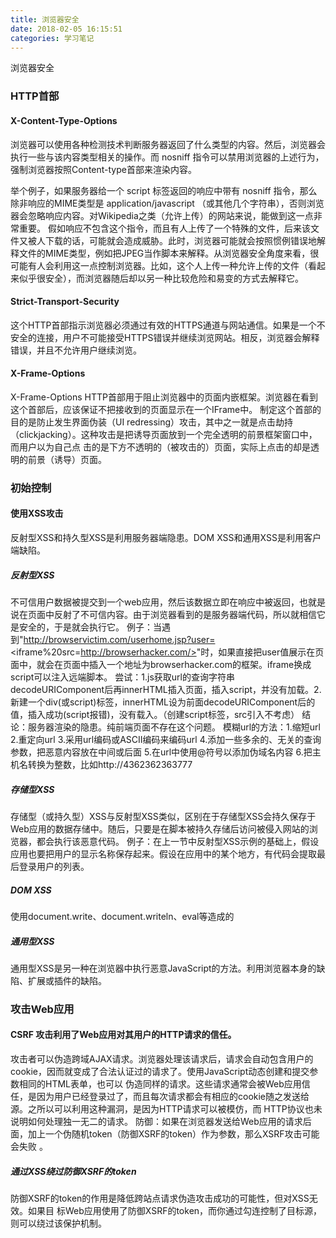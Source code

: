 ```yaml
---
title: 浏览器安全
date: 2018-02-05 16:15:51
categories: 学习笔记
---
```


浏览器安全

### HTTP首部
#### X-Content-Type-Options
   浏览器可以使用各种检测技术判断服务器返回了什么类型的内容。然后，浏览器会执行一些与该内容类型相关的操作。而 nosniff 指令可以禁用浏览器的上述行为，强制浏览器按照Content-type首部来渲染内容。
<!-- more -->
   举个例子，如果服务器给一个 script 标签返回的响应中带有 nosniff 指令，那么除非响应的MIME类型是 application/javascript （或其他几个字符串），否则浏览器会忽略响应内容。对Wikipedia之类（允许上传）的网站来说，能做到这一点非常重要。
假如响应不包含这个指令，而且有人上传了一个特殊的文件，后来该文件又被人下载的话，可能就会造成威胁。此时，浏览器可能就会按照惯例错误地解释文件的MIME类型，例如把JPEG当作脚本来解释。从浏览器安全角度来看，很可能有人会利用这一点控制浏览器。比如，这个人上传一种允许上传的文件（看起来似乎很安全），而浏览器随后却以另一种比较危险和易变的方式去解释它。


#### Strict-Transport-Security
这个HTTP首部指示浏览器必须通过有效的HTTPS通道与网站通信。如果是一个不安全的连接，用户不可能接受HTTPS错误并继续浏览网站。相反，浏览器会解释错误，并且不允许用户继续浏览。

#### X-Frame-Options
X-Frame-Options HTTP首部用于阻止浏览器中的页面内嵌框架。浏览器在看到这个首部后，应该保证不把接收到的页面显示在一个IFrame中。
	制定这个首部的目的是防止发生界面伪装（UI redressing）攻击，其中之一就是点击劫持（clickjacking）。这种攻击是把诱导页面放到一个完全透明的前景框架窗口中，而用户以为自己点
击的是下方不透明的（被攻击的）页面，实际上点击的却是透明的前景（诱导）页面。

### 初始控制

#### 使用XSS攻击
反射型XSS和持久型XSS是利用服务器端隐患。DOM XSS和通用XSS是利用客户端缺陷。

##### 反射型XSS
不可信用户数据被提交到一个web应用，然后该数据立即在响应中被返回，也就是说在页面中反射了不可信内容。由于浏览器看到的是服务器端代码，所以就相信它是安全的，于是就会执行它。
例子：当遇到"http://browservictim.com/userhome.jsp?user= <iframe%20src=http://browserhacker.com/></iframe>"时，如果直接把user值展示在页面中，就会在页面中插入一个地址为browserhacker.com的框架。iframe换成script可以注入远端脚本。
尝试：1.js获取url的查询字符串decodeURIComponent后再innerHTML插入页面，插入script，并没有加载。2.新建一个div(或script)标签，innerHTML设为前面decodeURIComponent后的值，插入成功(script报错)，没有载入。（创建script标签，src引入不考虑）
结论：服务器渲染的隐患。纯前端页面不存在这个问题。
模糊url的方法：1.缩短url 2.重定向url 3.采用url编码或ASCII编码来编码url 4.添加一些多余的、无关的查询参数，把恶意内容放在中间或后面 5.在url中使用@符号以添加伪域名内容 6.把主机名转换为整数，比如http://4362362363777

##### 存储型XSS
存储型（或持久型）XSS与反射型XSS类似，区别在于存储型XSS会持久保存于Web应用的数据存储中。随后，只要是在脚本被持久存储后访问被侵入网站的浏览器，都会执行该恶意代码。
例子：在上一节中反射型XSS示例的基础上，假设应用也要把用户的显示名称保存起来。假设在应用中的某个地方，有代码会提取最后登录用户的列表。

##### DOM XSS
使用document.write、document.writeln、eval等造成的

##### 通用型XSS
通用型XSS是另一种在浏览器中执行恶意JavaScript的方法。利用浏览器本身的缺陷、扩展或插件的缺陷。

### 攻击Web应用

#### CSRF 攻击利用了Web应用对其用户的HTTP请求的信任。
攻击者可以伪造跨域AJAX请求。浏览器处理该请求后，请求会自动包含用户的cookie，因而就变成了合法认证过的请求了。使用JavaScript动态创建和提交参数相同的HTML表单，也可以
伪造同样的请求。这些请求通常会被Web应用信任，是因为用户已经登录过了，而且每次请求都会有相应的cookie随之发送给源。之所以可以利用这种漏洞，是因为HTTP请求可以被模仿，而
HTTP协议也未说明如何处理独一无二的请求。
防御：如果在浏览器发送给Web应用的请求后面，加上一个伪随机token（防御XSRF的token）作为参数，那么XSRF攻击可能会失败 。

##### 通过XSS绕过防御XSRF的token
防御XSRF的token的作用是降低跨站点请求伪造攻击成功的可能性，但对XSS无效。如果目
标Web应用使用了防御XSRF的token，而你通过勾连控制了目标源，则可以绕过该保护机制。
